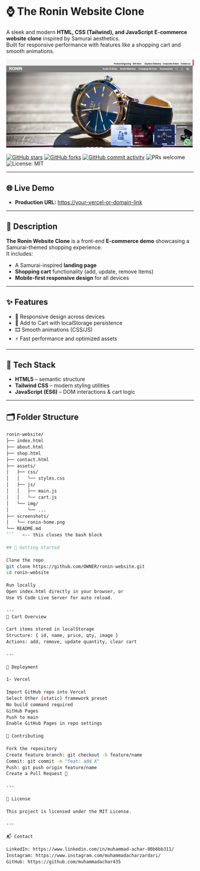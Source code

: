 #  ⌚ The Ronin Website Clone

A sleek and modern **HTML, CSS (Tailwind), and JavaScript** **E-commerce website clone** inspired by Samurai aesthetics.  
Built for responsive performance with features like a shopping cart and smooth animations.

![Screenshot](https://github.com/muhammadachar435/Ronin-Website/blob/d886be29f28f9cd5114a9b9a7471340fadb69635/LandingPage.png)

<p align="left">
  <a href="https://github.com/OWNER/ronin-website/stargazers"><img alt="GitHub stars" src="https://img.shields.io/github/stars/OWNER/ronin-website?style=social"></a>
  <a href="https://github.com/OWNER/ronin-website/network/members"><img alt="GitHub forks" src="https://img.shields.io/github/forks/OWNER/ronin-website?style=social"></a>
  <a href="https://github.com/OWNER/ronin-website/commits"><img alt="GitHub commit activity" src="https://img.shields.io/github/commit-activity/t/OWNER/ronin-website?style=social&logo=github"></a>
  <img alt="PRs welcome" src="https://img.shields.io/badge/PRs-welcome-ff69b4.svg?style=flat">
  <img alt="License: MIT" src="https://img.shields.io/badge/License-MIT-informational">
</p>

---

## 🌐 Live Demo

* **Production URL:** [https://your-vercel-or-domain-link](https://ronin-website-two.vercel.app/) 

---

## 📝 Description

**The Ronin Website Clone** is a front-end **E-commerce demo** showcasing a Samurai-themed shopping experience.  
It includes:  

* A Samurai-inspired **landing page**  
* **Shopping cart** functionality (add, update, remove items)  
* **Mobile-first responsive design** for all devices  

---

## ✨ Features

* 📱 Responsive design across devices  
* 🛒 Add to Cart with localStorage persistence  
* 🎞️ Smooth animations (CSS/JS)  
* ⚡ Fast performance and optimized assets  

---

## 🧰 Tech Stack

* **HTML5** – semantic structure  
* **Tailwind CSS** – modern styling utilities  
* **JavaScript (ES6)** – DOM interactions & cart logic  

---
## 🗂️ Folder Structure

```bash
ronin-website/
├── index.html
├── about.html
├── shop.html
├── contact.html
├── assets/
│   ├── css/
│   │   └── styles.css
│   ├── js/
│   │   ├── main.js
│   │   └── cart.js
│   └── img/
│       └── ...
├── screenshots/
│   └── ronin-home.png
└── README.md
```   <-- this closes the bash block

## 🚀 Getting Started

Clone the repo
git clone https://github.com/OWNER/ronin-website.git
cd ronin-website

Run locally
Open index.html directly in your browser, or
Use VS Code Live Server for auto reload.

---
🛒 Cart Overview

Cart items stored in localStorage
Structure: { id, name, price, qty, image }
Actions: add, remove, update quantity, clear cart

---

🚢 Deployment

1- Vercel

Import GitHub repo into Vercel
Select Other (static) framework preset
No build command required
GitHub Pages
Push to main
Enable GitHub Pages in repo settings

🤝 Contributing

Fork the repository
Create feature branch: git checkout -b feature/name
Commit: git commit -m "feat: add X"
Push: git push origin feature/name
Create a Pull Request 🎉

---

📄 License

This project is licensed under the MIT License.

---

📬 Contact

LinkedIn: https://www.linkedin.com/in/muhammad-achar-80b6bb311/
Instagram: https://www.instagram.com/muhammadacharzardari/
GitHub: https://github.com/muhammadachar435
